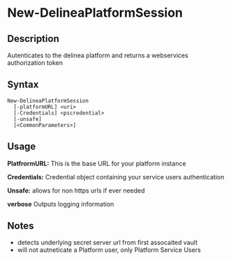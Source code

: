 # New-DelineaPlatformSession
## Description
  Autenticates to the delinea platform and returns a webservices authorization token
## Syntax
```
New-DelineaPlatformSession
  [-platformURL] <uri>
  [-Credentials] <pscredential>
  [-unsafe]
  [<CommonParameters>]
```
## Usage
**PlatfrormURL:** This is the base URL for your platform instance

**Credentials:** Credential object containing your service users authentication

**Unsafe:** allows for non https urls if ever needed

**verbose** Outputs logging information

## Notes
* detects underlying secret server url from first assocaited vault
* will not autneticate a Platform user, only Platform Service Users
